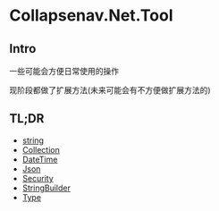 # Collapsenav.Net.Tool

## Intro

一些可能会方便日常使用的操作

现阶段都做了扩展方法(未来可能会有不方便做扩展方法的)

## TL;DR

* [string](./string.md)
* [Collection](./Collection.md)
* [DateTime](./DateTime.md)
* [Json](./Json.md)
* [Security](./Security.md)
* [StringBuilder](./StringBuilder.md)
* [Type](./Type.md)

